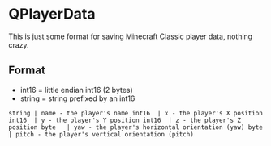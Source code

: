 # QPlayerData
This is just some format for saving Minecraft Classic player data, nothing crazy.

## Format
* int16 = little endian int16 (2 bytes)
* string = string prefixed by an int16

`
string | name - the player's name
int16  | x - the player's X position
int16  | y - the player's Y position
int16  | z - the player's Z position
byte   | yaw - the player's horizontal orientation (yaw)
byte   | pitch - the player's vertical orientation (pitch)
`